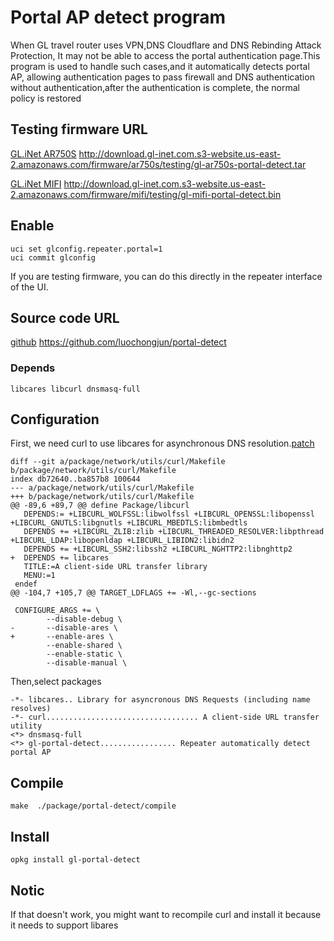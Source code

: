 # Portal AP detect program

When GL travel router uses VPN,DNS Cloudflare and DNS Rebinding Attack Protection, It may not be able to access the portal authentication page.This program is used to handle such cases,and it automatically detects portal AP, allowing authentication pages to pass firewall and DNS authentication without authentication,after the authentication is complete, the normal policy is restored
## Testing firmware URL

[GL.iNet AR750S](http://download.gl-inet.com.s3-website.us-east-2.amazonaws.com/firmware/ar750s/testing/gl-ar750s-portal-detect.tar) http://download.gl-inet.com.s3-website.us-east-2.amazonaws.com/firmware/ar750s/testing/gl-ar750s-portal-detect.tar

[GL.iNet MIFI](http://download.gl-inet.com.s3-website.us-east-2.amazonaws.com/firmware/mifi/testing/gl-mifi-portal-detect.bin)   http://download.gl-inet.com.s3-website.us-east-2.amazonaws.com/firmware/mifi/testing/gl-mifi-portal-detect.bin

## Enable

```
uci set glconfig.repeater.portal=1
uci commit glconfig
```
If you are testing firmware,  you can do this directly in the repeater interface of the UI.

## Source code URL

[github](https://github.com/luochongjun/portal-detect) https://github.com/luochongjun/portal-detect

### Depends

```
libcares libcurl dnsmasq-full
```

## Configuration

First, we need curl to use libcares for asynchronous DNS resolution.[patch](https://github.com/gl-inet/openwrt/commit/2e032d245a642a3bdaa88d830edb063204be979f)
```
diff --git a/package/network/utils/curl/Makefile b/package/network/utils/curl/Makefile
index db72640..ba857b8 100644
--- a/package/network/utils/curl/Makefile
+++ b/package/network/utils/curl/Makefile
@@ -89,6 +89,7 @@ define Package/libcurl
   DEPENDS:= +LIBCURL_WOLFSSL:libwolfssl +LIBCURL_OPENSSL:libopenssl +LIBCURL_GNUTLS:libgnutls +LIBCURL_MBEDTLS:libmbedtls
   DEPENDS += +LIBCURL_ZLIB:zlib +LIBCURL_THREADED_RESOLVER:libpthread +LIBCURL_LDAP:libopenldap +LIBCURL_LIBIDN2:libidn2
   DEPENDS += +LIBCURL_SSH2:libssh2 +LIBCURL_NGHTTP2:libnghttp2
+  DEPENDS += libcares
   TITLE:=A client-side URL transfer library
   MENU:=1
 endef
@@ -104,7 +105,7 @@ TARGET_LDFLAGS += -Wl,--gc-sections
 
 CONFIGURE_ARGS += \
        --disable-debug \
-       --disable-ares \
+       --enable-ares \
        --enable-shared \
        --enable-static \
        --disable-manual \
```
Then,select  packages
```
-*- libcares.. Library for asyncronous DNS Requests (including name resolves)
-*- curl.................................. A client-side URL transfer utility
<*> dnsmasq-full
<*> gl-portal-detect................. Repeater automatically detect portal AP
```

## Compile

```
make  ./package/portal-detect/compile
```
## Install

```
opkg install gl-portal-detect
```
## Notic

If that doesn't work, you might want to recompile curl and install it because it needs to support libares
